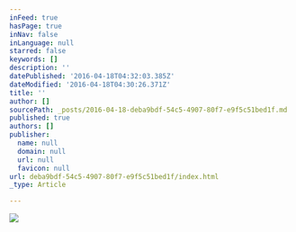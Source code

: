 ```yaml
---
inFeed: true
hasPage: true
inNav: false
inLanguage: null
starred: false
keywords: []
description: ''
datePublished: '2016-04-18T04:32:03.385Z'
dateModified: '2016-04-18T04:30:26.371Z'
title: ''
author: []
sourcePath: _posts/2016-04-18-deba9bdf-54c5-4907-80f7-e9f5c51bed1f.md
published: true
authors: []
publisher:
  name: null
  domain: null
  url: null
  favicon: null
url: deba9bdf-54c5-4907-80f7-e9f5c51bed1f/index.html
_type: Article

---
```

![](https://the-grid-user-content.s3-us-west-2.amazonaws.com/0ea11f10-ff9f-469e-9e2b-a0bbb72a3399.jpg)
